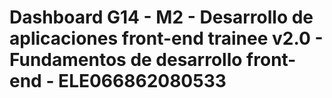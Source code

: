 # Dashboard G14 - M2 - Desarrollo de aplicaciones front-end trainee v2.0 - Fundamentos de desarrollo front-end - ELE066862080533
